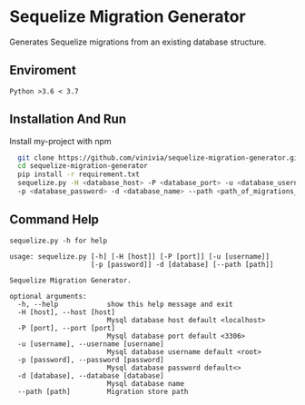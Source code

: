
# Sequelize Migration Generator

Generates Sequelize migrations from an existing database structure.


## Enviroment
```
Python >3.6 < 3.7

```
## Installation And Run

Install my-project with npm

```bash
  git clone https://github.com/vinivia/sequelize-migration-generator.git
  cd sequelize-migration-generator
  pip install -r requirement.txt
  sequelize.py -H <database_host> -P <database_port> -u <database_username> 
  -p <database_password> -d <database_name> --path <path_of_migrations_file>
```
## Command Help
```
sequelize.py -h for help
```
```commandline
usage: sequelize.py [-h] [-H [host]] [-P [port]] [-u [username]]
                    [-p [password]] -d [database] [--path [path]]

Sequelize Migration Generator.

optional arguments:
  -h, --help            show this help message and exit
  -H [host], --host [host]
                        Mysql database host default <localhost>
  -P [port], --port [port]
                        Mysql database port default <3306>
  -u [username], --username [username]
                        Mysql database username default <root>
  -p [password], --password [password]
                        Mysql database password default<>
  -d [database], --database [database]
                        Mysql database name
  --path [path]         Migration store path


```